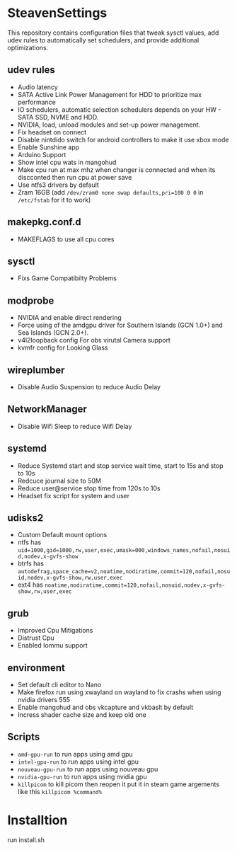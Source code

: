 # SteavenSettings
This repository contains configuration files that tweak sysctl values, add udev rules to automatically set schedulers, and provide additional optimizations.

## udev rules
- Audio latency
- SATA Active Link Power Management for HDD to prioritize max performance 
- IO schedulers, automatic selection schedulers depends on your HW - SATA SSD, NVME and HDD.
- NVIDIA, load, unload modules and set-up power management. 
- Fix headset on connect
- Disable nintdido switch for android controllers to make it use xbox mode
- Enable Sunshine app
- Arduino Support
- Show intel cpu wats in mangohud
- Make cpu run at max mhz when changer is connected and when its discconted then run cpu at power save
- Use ntfs3 drivers by default
- Zram 16GB (add `/dev/zram0 none swap defaults,pri=100 0 0` in `/etc/fstab` for it to work)

## makepkg.conf.d
- MAKEFLAGS to use all cpu cores

## sysctl
- Fixs Game Compatibilty Problems

## modprobe
- NVIDIA and enable direct rendering
- Force using of the amdgpu driver for Southern Islands (GCN 1.0+) and Sea Islands (GCN 2.0+).
- v4l2loopback config For obs virutal Camera support
- kvmfr config for Looking Glass

## wireplumber
- Disable Audio Suspension to reduce Audio Delay

## NetworkManager
- Disable Wifi Sleep to reduce Wifi Delay

## systemd
- Reduce Systemd start and stop service wait time, start to 15s and stop to 10s
- Redcuce journal size to 50M
- Reduce user@service stop time from 120s to 10s
- Headset fix script for system and user

## udisks2
- Custom Default mount options
- ntfs has `uid=1000,gid=1000,rw,user,exec,umask=000,windows_names,nofail,nosuid,nodev,x-gvfs-show`
- btrfs has `autodefrag,space_cache=v2,noatime,nodiratime,commit=120,nofail,nosuid,nodev,x-gvfs-show,rw,user,exec`
- ext4 has `noatime,nodiratime,commit=120,nofail,nosuid,nodev,x-gvfs-show,rw,user,exec`

## grub
- Improved Cpu Mitigations
- Distrust Cpu
- Enabled Iommu support

## environment
- Set default cli editor to Nano
- Make firefox run using xwayland on wayland to fix crashs when using nvidia drivers 555
- Enable mangohud and obs vkcapture and vkbaslt by default
- Incress shader cache size and keep old one

## Scripts
- `amd-gpu-run` to run apps using amd gpu
- `intel-gpu-run` to run apps using intel gpu
- `nouveau-gpu-run` to run apps using nouveau gpu
- `nvidia-gpu-run` to run apps using nvidia gpu
- `killpicom` to kill picom then reopen it put it in steam game argements like this `killpicom %command%`


# Installtion

run install.sh